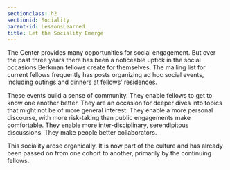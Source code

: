 ```yaml
---
sectionclass: h2
sectionid: Sociality
parent-id: LessonsLearned
title: Let the Sociality Emerge
---
```

The Center provides many opportunities for social engagement. But over the past three years there has been a noticeable uptick in the social occasions Berkman fellows create for themselves. The mailing list for current fellows frequently has posts organizing ad hoc social events, including outings and dinners at fellows’ residences.

These events build a sense of community. They enable fellows to get to know one another better. They are an occasion for deeper dives into topics that might not be of more general interest. They enable a more personal discourse, with more risk-taking than public engagements make comfortable. They enable more inter-disciplinary, serendipitous discussions. They make people better collaborators.

This sociality arose organically. It is now part of the culture and has already been passed on from one cohort to another, primarily by the continuing fellows.
